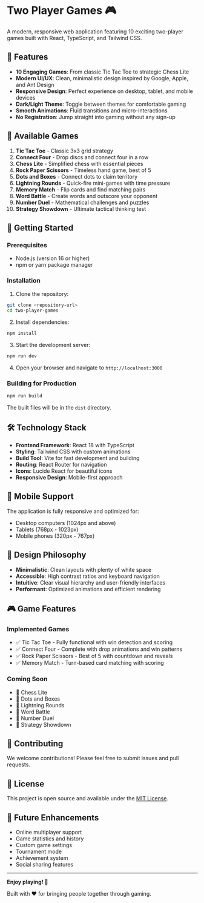 # Two Player Games 🎮

A modern, responsive web application featuring 10 exciting two-player games built with React, TypeScript, and Tailwind CSS.

## 🎯 Features

- **10 Engaging Games**: From classic Tic Tac Toe to strategic Chess Lite
- **Modern UI/UX**: Clean, minimalistic design inspired by Google, Apple, and Ant Design
- **Responsive Design**: Perfect experience on desktop, tablet, and mobile devices
- **Dark/Light Theme**: Toggle between themes for comfortable gaming
- **Smooth Animations**: Fluid transitions and micro-interactions
- **No Registration**: Jump straight into gaming without any sign-up

## 🎲 Available Games

1. **Tic Tac Toe** - Classic 3x3 grid strategy
2. **Connect Four** - Drop discs and connect four in a row
3. **Chess Lite** - Simplified chess with essential pieces
4. **Rock Paper Scissors** - Timeless hand game, best of 5
5. **Dots and Boxes** - Connect dots to claim territory
6. **Lightning Rounds** - Quick-fire mini-games with time pressure
7. **Memory Match** - Flip cards and find matching pairs
8. **Word Battle** - Create words and outscore your opponent
9. **Number Duel** - Mathematical challenges and puzzles
10. **Strategy Showdown** - Ultimate tactical thinking test

## 🚀 Getting Started

### Prerequisites

- Node.js (version 16 or higher)
- npm or yarn package manager

### Installation

1. Clone the repository:
```bash
git clone <repository-url>
cd two-player-games
```

2. Install dependencies:
```bash
npm install
```

3. Start the development server:
```bash
npm run dev
```

4. Open your browser and navigate to `http://localhost:3000`

### Building for Production

```bash
npm run build
```

The built files will be in the `dist` directory.

## 🛠️ Technology Stack

- **Frontend Framework**: React 18 with TypeScript
- **Styling**: Tailwind CSS with custom animations
- **Build Tool**: Vite for fast development and building
- **Routing**: React Router for navigation
- **Icons**: Lucide React for beautiful icons
- **Responsive Design**: Mobile-first approach

## 📱 Mobile Support

The application is fully responsive and optimized for:
- Desktop computers (1024px and above)
- Tablets (768px - 1023px)
- Mobile phones (320px - 767px)

## 🎨 Design Philosophy

- **Minimalistic**: Clean layouts with plenty of white space
- **Accessible**: High contrast ratios and keyboard navigation
- **Intuitive**: Clear visual hierarchy and user-friendly interfaces
- **Performant**: Optimized animations and efficient rendering

## 🎮 Game Features

### Implemented Games
- ✅ Tic Tac Toe - Fully functional with win detection and scoring
- ✅ Connect Four - Complete with drop animations and win patterns
- ✅ Rock Paper Scissors - Best of 5 with countdown and reveals
- ✅ Memory Match - Turn-based card matching with scoring

### Coming Soon
- 🔄 Chess Lite
- 🔄 Dots and Boxes
- 🔄 Lightning Rounds
- 🔄 Word Battle
- 🔄 Number Duel
- 🔄 Strategy Showdown

## 🤝 Contributing

We welcome contributions! Please feel free to submit issues and pull requests.

## 📄 License

This project is open source and available under the [MIT License](LICENSE).

## 🎯 Future Enhancements

- Online multiplayer support
- Game statistics and history
- Custom game settings
- Tournament mode
- Achievement system
- Social sharing features

---

**Enjoy playing! 🎉**

Built with ❤️ for bringing people together through gaming.